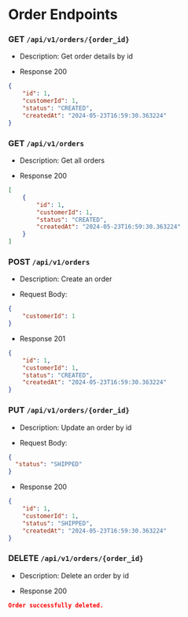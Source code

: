 # Order Endpoints

### GET `/api/v1/orders/{order_id}`

- Description: Get order details by id

- Response 200

```json
{
    "id": 1,
    "customerId": 1,
    "status": "CREATED",
    "createdAt": "2024-05-23T16:59:30.363224"
}
```

### GET `/api/v1/orders`

- Description: Get all orders

- Response 200

```json
[
    {
        "id": 1,
        "customerId": 1,
        "status": "CREATED",
        "createdAt": "2024-05-23T16:59:30.363224"
    }
]
```

### POST `/api/v1/orders`

- Description: Create an order

- Request Body:
```json
{
    "customerId": 1
}
```

- Response 201

```json
{
    "id": 1,
    "customerId": 1,
    "status": "CREATED",
    "createdAt": "2024-05-23T16:59:30.363224"
}
```

### PUT `/api/v1/orders/{order_id}`

- Description: Update an order by id

- Request Body:
```json
{
  "status": "SHIPPED"
}
```

- Response 200

```json
{
    "id": 1,
    "customerId": 1,
    "status": "SHIPPED",
    "createdAt": "2024-05-23T16:59:30.363224"
}
```

### DELETE `/api/v1/orders/{order_id}`

- Description: Delete an order by id

- Response 200

```json
Order successfully deleted.
```